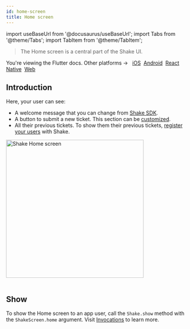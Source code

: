```yaml
---
id: home-screen
title: Home screen
---
```


import useBaseUrl from '@docusaurus/useBaseUrl';
import Tabs from '@theme/Tabs';
import TabItem from '@theme/TabItem';

> The Home screen is a central part of the Shake UI.

<p class="p2 mt-40">You're viewing the Flutter docs. Other platforms → &nbsp;
<a href="/docs/ios/shake-ui/home-screen/">iOS</a>&nbsp;
<a href="/docs/android/shake-ui/home-screen/">Android</a>&nbsp;  
<a href="/docs/react/shake-ui/home-screen/">React Native</a>&nbsp; 
<a href="/docs/web/shake-ui/#home-screen">Web</a>&nbsp;
</p>

## Introduction

Here, your user can see:

- A welcome message that you can change from [Shake SDK](/flutter/configuration-and-data/home-screen#changing-the-home-screen-subtitle).
- A button to submit a new ticket. This section can be [customized](/flutter/configuration-and-data/home-screen#setting-up-custom-actions).
- All their previous tickets.
  To show them their previous tickets, [register your users](/flutter/users/overview) with Shake.

<table class="media-container mt-50">
<img
  alt="Shake Home screen"
  width="376"
  src={useBaseUrl('screens/android-home-screen@2x.png')}
/>
</table>

## Show

To show the Home screen to an app user, call the `Shake.show` method with the `ShakeScreen.home` argument.
Visit [Invocations](/flutter/user-feedback/invoke#invoke-through-code) to learn more.

